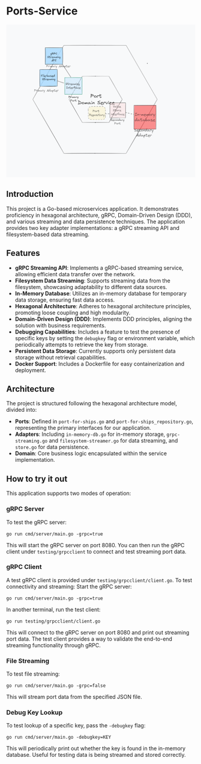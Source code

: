 
# Ports-Service
 ![hex](hex.png)
## Introduction
This project is a Go-based microservices application. It demonstrates proficiency in hexagonal architecture, gRPC, Domain-Driven Design (DDD), and various streaming and data persistence techniques. The application provides two key adapter implementations: a gRPC streaming API and filesystem-based data streaming.

## Features
- **gRPC Streaming API**: Implements a gRPC-based streaming service, allowing efficient data transfer over the network.
- **Filesystem Data Streaming**: Supports streaming data from the filesystem, showcasing adaptability to different data sources.
- **In-Memory Database**: Utilizes an in-memory database for temporary data storage, ensuring fast data access.
- **Hexagonal Architecture**: Adheres to hexagonal architecture principles, promoting loose coupling and high modularity.
- **Domain-Driven Design (DDD)**: Implements DDD principles, aligning the solution with business requirements.
- **Debugging Capabilities**: Includes a feature to test the presence of specific keys by setting the `debugkey` flag or environment variable, which periodically attempts to retrieve the key from storage.
- **Persistent Data Storage**: Currently supports only persistent data storage without retrieval capabilities.
- **Docker Support**: Includes a Dockerfile for easy containerization and deployment.

## Architecture
The project is structured following the hexagonal architecture model, divided into:
- **Ports**: Defined in `port-for-ships.go` and `port-for-ships_repository.go`, representing the primary interfaces for our application.
- **Adapters**: Including `in-memory-db.go` for in-memory storage, `grpc-streaming.go` and `filesystem-streamer.go` for data streaming, and `store.go` for data persistence.
- **Domain**: Core business logic encapsulated within the service implementation.

## How to try it out
This application supports two modes of operation:

### gRPC Server
To test the gRPC server:
```
go run cmd/server/main.go -grpc=true
```
This will start the gRPC server on port 8080. You can then run the gRPC client under `testing/grpcclient` to connect and test streaming port data.

### gRPC Client
A test gRPC client is provided under `testing/grpcclient/client.go`.
To test connectivity and streaming:
Start the gRPC server:
```
go run cmd/server/main.go -grpc=true
```
In another terminal, run the test client:
```
go run testing/grpcclient/client.go
```
This will connect to the gRPC server on port 8080 and print out streaming port data.
The test client provides a way to validate the end-to-end streaming functionality through gRPC.

### File Streaming
To test file streaming:
```
go run cmd/server/main.go -grpc=false
```
This will stream port data from the specified JSON file.

### Debug Key Lookup
To test lookup of a specific key, pass the `-debugkey` flag:
```
go run cmd/server/main.go -debugkey=KEY
```
This will periodically print out whether the key is found in the in-memory database. Useful for testing data is being streamed and stored correctly.
